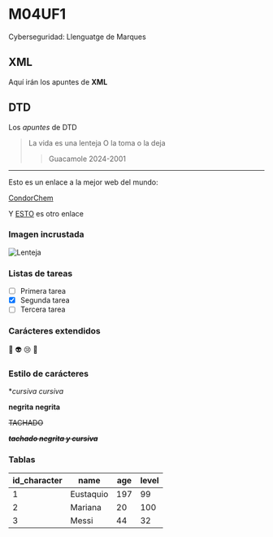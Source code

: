 # M04UF1
Cyberseguridad: Llenguatge de Marques

## XML
Aquí irán los apuntes de **XML**

## DTD 
Los _apuntes_ de DTD


> La vida es una lenteja
> O la toma o la deja
>
>> Guacamole 2024-2001


---

Esto es un enlace a la mejor web del mundo:

[CondorChem](https://condorchem.com)

Y [ESTO](https://enti.cat) es otro enlace

### Imagen incrustada

![Lenteja](https://recetinas.com/wp-content/uploads/2020/01/lentejas-con-chorizo.jpg)

### Listas de tareas

- [ ] Primera tarea
- [x] Segunda tarea
- [ ] Tercera tarea

### Carácteres  extendidos

:poop: :alien: :cry: :imp:

### Estilo de carácteres

**cursiva* _cursiva_

**negrita** __negrita__

~~TACHADO~~

~~***tachado negrita y cursiva***~~

### Tablas

| id_character | name | age | level |
| --- | --- | --- | --- |
| 1 | Eustaquio | 197 | 99 |
| 2 | Mariana | 20 | 100 |
| 3 | Messi | 44 | 32 |
